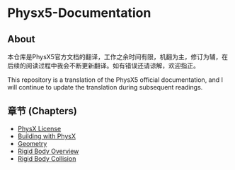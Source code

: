 # Physx5-Documentation

## About

本仓库是PhysX5官方文档的翻译，工作之余时间有限，机翻为主，修订为辅，在后续的阅读过程中我会不断更新翻译。如有错误还请谅解，欢迎指正。

This repository is a translation of the PhysX5 official documentation, and I will continue to update the translation during subsequent readings.

## 章节 (Chapters)

- [PhysX License](./Chapters/PhysX-License.md)
- [Building with PhysX](./Chapters/Building-with-PhysX.md)
- [Geometry](./Chapters/Geometry.md)
- [Rigid Body Overview](./Chapters/Rigid-Body-Overview.md)
- [Rigid Body Collision](./Chapters/Rigid-Body-Collision.md)
